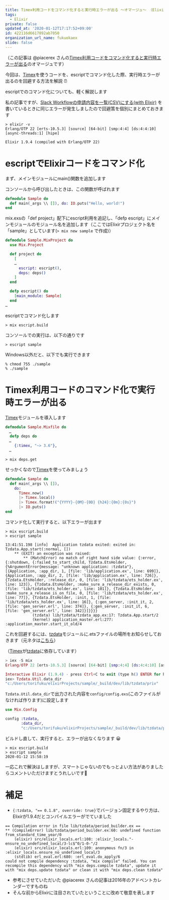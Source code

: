 ```yaml
---
title: Timex利用コードをコマンド化すると実行時エラーが出る 〜オマージュ〜 （Elixir）
tags:
  - Elixir
private: false
updated_at: '2020-01-12T17:17:52+09:00'
id: 422116d6617892ab7050
organization_url_name: fukuokaex
slide: false
---
```

（この記事は @piacerex さんの[Timex利用コードをコマンド化すると実行時エラーが出る](https://qiita.com/piacerex/items/7ebaa107ad7a7f6cec46)のオマージュです）

今回は、[Timex](https://hex.pm/packages/timex)を使うコードを、escriptでコマンド化した際、実行時エラーが出るのを回避する方法を解説 :alarm_clock:

escriptでのコマンド化についても、軽く解説します

私の記事ですが、[Slack Workflowの申請内容を一覧(CSV)にする(with Elixir)](https://qiita.com/torifukukaiou/items/9db04591477de8c4cc11) を書いているときに同じエラーが発生しましたので回避策を個別にまとめておきます

```
> elixir -v
Erlang/OTP 22 [erts-10.5.3] [source] [64-bit] [smp:4:4] [ds:4:4:10] [async-threads:1] [hipe]

Elixir 1.9.4 (compiled with Erlang/OTP 22)
```

# escriptでElixirコードをコマンド化
まず、メインモジュールにmain()関数を追加します

コンソールから呼び出したときは、この関数が呼ばれます

```Elixir:lib/sample.ex
defmodule Sample do
  def main(_args \\ []), do: IO.puts("Hello, world!")
end
```

mix.exsの「def project」配下にescript利用を追記し、「defp escript」にメインモジュールのモジュール名を追加します（ここではElixirプロジェクト名を「sample」としています(`> mix new sample` で作成)）

```Elixir:mix.exs
defmodule Sample.MixProject do
  use Mix.Project

  def project do
    [
    …
      escript: escript(), 
      deps: deps()
    ]
  end

  defp escript() do
    [main_module: Sample]
  end
…
```

escriptでコマンド化します

```
> mix escript.build
```

コンソールでの実行は、以下の通りです

```
> escript sample
```

Windows以外だと、以下でも実行できます

```
% chmod 755 ./sample
% ./sample
```

# Timex利用コードのコマンド化で実行時エラーが出る

[Timex](https://hex.pm/packages/timex)モジュールを導入します

```Elixir:mix.exs
defmodule Sample.Mixfile do
　…
  defp deps do
　…
    {:timex, "~> 3.6"}, 
　…
```

```
> mix deps.get
```

せっかくなので[Timex](https://hex.pm/packages/timex)を使ってみましょう

```Elixir:lib/sample.ex
defmodule Sample do
  def main(_args \\ []),
    do:
      Timex.now()
      |> Timex.local()
      |> Timex.format!("{YYYY}-{0M}-{0D} {h24}:{0m}:{0s}")
      |> IO.puts()
end
```




コマンド化して実行すると、以下エラーが出ます

```
> mix escript.build
> escript sample

13:41:51.198 [info]  Application tzdata exited: exited in: Tzdata.App.start(:normal, [])
    ** (EXIT) an exception was raised:
        ** (MatchError) no match of right hand side value: {:error, {:shutdown, {:failed_to_start_child, Tzdata.EtsHolder, {%ArgumentError{message: "unknown application: :tzdata"}, [{Application, :app_dir, 1, [file: 'lib/application.ex', line: 699]}, {Application, :app_dir, 2, [file: 'lib/application.ex', line: 726]}, {Tzdata.EtsHolder, :release_dir, 0, [file: 'lib/tzdata/ets_holder.ex', line: 123]}, {Tzdata.EtsHolder, :make_sure_a_release_dir_exists, 0, [file: 'lib/tzdata/ets_holder.ex', line: 101]}, {Tzdata.EtsHolder, :make_sure_a_release_is_on_file, 0, [file: 'lib/tzdata/ets_holder.ex', line: 77]}, {Tzdata.EtsHolder, :init, 1, [file: 'lib/tzdata/ets_holder.ex', line: 16]}, {:gen_server, :init_it, 2, [file: 'gen_server.erl', line: 374]}, {:gen_server, :init_it, 6, [file: 'gen_server.erl', line: 342]}]}}}}
            (tzdata) lib/tzdata/tzdata_app.ex:17: Tzdata.App.start/2
            (kernel) application_master.erl:277: :application_master.start_it_old/4
```

これを回避するには、[tzdata](https://hex.pm/packages/tzdata)モジュールに.etsファイルの場所をお知らせしておきます（元ネタは[こちら](https://github.com/lau/tzdata/issues/48)）

（[Timex](https://hex.pm/packages/timex)が[tzdata](https://hex.pm/packages/tzdata)に依存しています）

```Elixir
> iex -S mix
Erlang/OTP 22 [erts-10.5.3] [source] [64-bit] [smp:4:4] [ds:4:4:10] [async-threads:1] [hipe]

Interactive Elixir (1.9.4) - press Ctrl+C to exit (type h() ENTER for help)
iex> Tzdata.Util.data_dir
"c:/Users/torifuku/elixirProjects/sample/_build/dev/lib/tzdata/priv"
```

`Tzdata.Util.data_dir`で出力された内容を`config/config.exs`(このファイルがなければ作ります)に設定します

```config/config.exs
use Mix.Config

config :tzdata,
       :data_dir,
       "c:/Users/torifuku/elixirProjects/sample/_build/dev/lib/tzdata/priv"

```

ビルドし直して、実行すると、エラーが出なくなります :grinning:

```
> mix escript.build
> escript sample
2020-01-12 15:58:19
```

一応これで解決はしますが、スマートじゃないのでもっとよい方法がありましたらコメントいただけますとうれしいです:bow:

# 補足
- `{:tzdata, "== 0.1.8", override: true}`でバージョン固定するやり方は、Elixirが1.9.4だとコンパイルエラーがでていました

```
== Compilation error in file lib/tzdata/period_builder.ex ==
** (CompileError) lib/tzdata/period_builder.ex:60: undefined function from_standard_time_year/0
    (elixir) src/elixir_locals.erl:108: :elixir_locals."-ensure_no_undefined_local/3-lc$^0/1-0-"/2
    (elixir) src/elixir_locals.erl:109: anonymous fn/3 in :elixir_locals.ensure_no_undefined_local/3
    (stdlib) erl_eval.erl:680: :erl_eval.do_apply/6
could not compile dependency :tzdata, "mix compile" failed. You can recompile this dependency with "mix deps.compile tzdata", update it with "mix deps.update tzdata" or clean it with "mix deps.clean tzdata"
```

- 参考にさせていただいた @piacerex さんの記事は2016年のアドベントカレンダーですものね
- そんな前からElixirに注目されていたということに改めて敬意を表します
